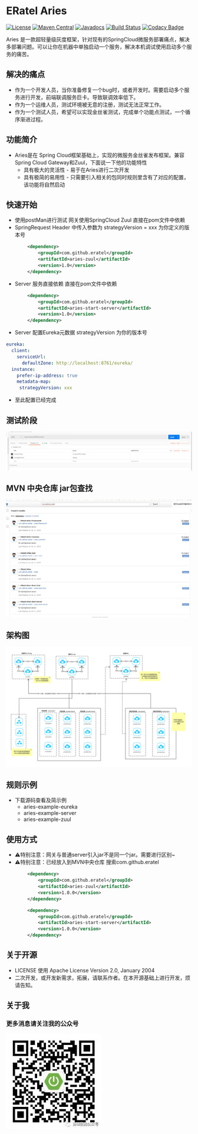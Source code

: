 # ERatel Aries
[![License](https://img.shields.io/badge/License-Apache%202.0-blue.svg?label=license)](https://github.com/ABHSY/Aries)
[![Maven Central](https://img.shields.io/maven-central/v/com.nepxion/discovery.svg?label=maven%20central)](https://github.com/ABHSY/Aries)
[![Javadocs](http://www.javadoc.io/badge/com.nepxion/discovery-plugin-framework.svg)](https://github.com/ABHSY/Aries)
[![Build Status](https://travis-ci.org/Nepxion/Discovery.svg?branch=master)](https://github.com/ABHSY/Aries)
[![Codacy Badge](https://api.codacy.com/project/badge/Grade/8e39a24e1be740c58b83fb81763ba317)](https://github.com/ABHSY/Aries)

Aries 是一款超轻量级灰度框架，针对现有的SpringCloud微服务部署痛点，解决多部署问题。可以让你在机器中单独启动一个服务，解决本机调试使用启动多个服务的痛苦。

## 解决的痛点
- 作为一个开发人员，当你准备修复一个bug时，或者开发时。需要启动多个服务进行开发，前端联调服务巨卡。导致联调效率低下。
- 作为一个运维人员，测试环境被无意的注册，测试无法正常工作。
- 作为一个测试人员，希望可以实现金丝雀测试，完成单个功能点测试，一个循序渐进过程。


## 功能简介
- Aries是在 Spring Cloud框架基础上，实现的微服务金丝雀发布框架。兼容 Spring Cloud Gateway和Zuul，下面说一下他的功能特性
  - 具有极大的灵活性 - 易于在Aries进行二次开发
  - 具有极简的易用性 - 只需要引入相关的包同时规则里含有了对应的配置，该功能将自然启动

## 快速开始
- 使用postMan进行测试 网关使用SpringCloud Zuul 直接在pom文件中依赖
- SpringRequest Header 中传入参数为 strategyVersion = xxx 为你定义的版本号
```xml
        <dependency>
            <groupId>com.github.eratel</groupId>
            <artifactId>aries-zuul</artifactId>
            <version>1.0</version>
        </dependency>
```
- Server 服务直接依赖 直接在pom文件中依赖
```xml
        <dependency>
            <groupId>com.github.eratel</groupId>
            <artifactId>aries-start-server</artifactId>
            <version>1.0</version>
        </dependency>

```
- Server 配置Eureka元数据  strategyVersion 为你的版本号
```yaml
eureka:
  client:
    serviceUrl:
      defaultZone: http://localhost:8761/eureka/
  instance:
    prefer-ip-address: true
    metadata-map:
     strategyVersion: xxx
```
- 至此配置已经完成

## 测试阶段
![Alt text](https://github.com/ABHSY/Aries/blob/master/doc/2.jpg)


## MVN 中央仓库 jar包查找
![Alt text](https://github.com/ABHSY/Aries/blob/master/doc/3.jpg)


## 架构图
![Alt text](https://github.com/ABHSY/Aries/blob/master/doc/doc.jpg)


## 规则示例
- 下载源码查看及简示例
  - aries-example-eureka
  - aries-example-server
  - aries-example-zuul


## 使用方式

- :warning:特别注意：网关与普通server引入jar不是同一个jar。需要进行区别~
- :warning:特别注意：已经放入到MVN中央仓库  搜索com.github.eratel
```xml
        <dependency>
            <groupId>com.github.eratel</groupId>
            <artifactId>aries-zuul</artifactId>
            <version>1.0.0</version>
        </dependency>
```

```xml
        <dependency>
            <groupId>com.github.eratel</groupId>
            <artifactId>aries-start-server</artifactId>
            <version>1.0.0</version>
        </dependency>

```
## 关于开源
- LICENSE 使用  Apache License Version 2.0, January 2004  
- 二次开发，或开发新需求，拓展，请联系作者。在本开源基础上进行开发，烦请告知。

## 关于我 
### 更多消息请关注我的公众号
![Alt text](https://github.com/ABHSY/Aries/blob/master/doc/1.jpg)